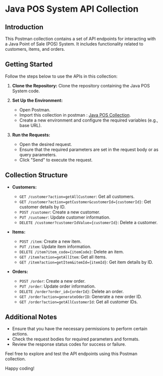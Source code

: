 # Java POS System API Collection

## Introduction
This Postman collection contains a set of API endpoints for interacting with a Java Point of Sale (POS) System. It includes functionality related to customers, items, and orders.

## Getting Started
Follow the steps below to use the APIs in this collection:

1. **Clone the Repository:** Clone the repository containing the Java POS System code.

2. **Set Up the Environment:**
   - Open Postman.
   - Import this collection in postman : [Java POS Collection](https://www.postman.com/supply-physicist-73840039/workspace/java-pos/collection/30946389-9ab2f581-2fd4-42f8-80c2-a58df65d2711?action=share&creator=32541800).
   - Create a new environment and configure the required variables (e.g., base URL).

3. **Run the Requests:**
   - Open the desired request.
   - Ensure that the required parameters are set in the request body or as query parameters.
   - Click "Send" to execute the request.

## Collection Structure
- **Customers:**
  - `GET /customer?action=getAllCustomer`: Get all customers.
  - `GET /customer?action=getCustomer&customerId={customerId}`: Get customer details by ID.
  - `POST /customer`: Create a new customer.
  - `PUT /customer`: Update customer information.
  - `DELETE /customer?customerIdValue={customerId}`: Delete a customer.

- **Items:**
  - `POST /item`: Create a new item.
  - `PUT /item`: Update item information.
  - `DELETE /item?item_code={itemCode}`: Delete an item.
  - `GET /item?action=getAllItem`: Get all items.
  - `GET /item?action=getItem&itemId={itemId}`: Get item details by ID.

- **Orders:**
  - `POST /order`: Create a new order.
  - `PUT /order`: Update order information.
  - `DELETE /order?order_id={orderId}`: Delete an order.
  - `GET /order?action=generateOderID`: Generate a new order ID.
  - `GET /order?action=getAllCustomerId`: Get all customer IDs.

## Additional Notes
- Ensure that you have the necessary permissions to perform certain actions.
- Check the request bodies for required parameters and formats.
- Review the response status codes for success or failure.

Feel free to explore and test the API endpoints using this Postman collection.

Happy coding!
